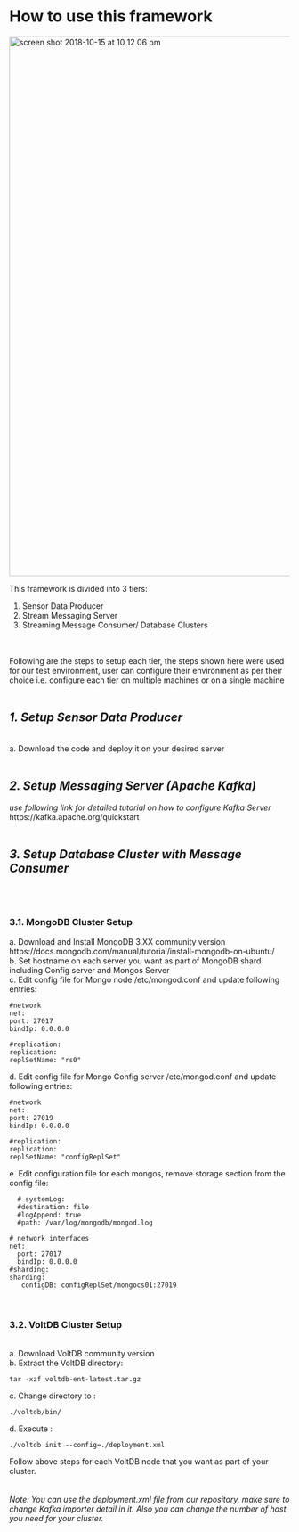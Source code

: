 <H1> How to use this framework</H1>

<img width="969" alt="screen shot 2018-10-15 at 10 12 06 pm" src="https://user-images.githubusercontent.com/34160872/46988611-71bbc300-d0c7-11e8-9699-d9de30948c1a.png">

This framework is divided into 3 tiers: 
1. Sensor Data Producer
1. Stream Messaging Server
1. Streaming Message Consumer/ Database Clusters
<br>
<br>
Following are the steps to setup each tier, the steps shown here were used for our test environment, user can configure their environment as per their choice i.e. configure each tier on multiple machines or on a single machine
<br>
<br>
<I><h2> 1. Setup Sensor Data Producer</I></h2><br>
	            a. Download the code and deploy it on your desired server<br><br>
<I><h2> 2. Setup Messaging Server (Apache Kafka) </h2>
use following link for detailed tutorial on how to configure Kafka Server</I></h2></B>	 https://kafka.apache.org/quickstart <br><br>
<I><h2> 3. Setup Database Cluster with Message Consumer</B></I></h2><br>
<BR>
	    <h3>3.1. MongoDB Cluster Setup</h3>
		a. Download and Install MongoDB 3.XX community version<br>
			  https://docs.mongodb.com/manual/tutorial/install-mongodb-on-ubuntu/<br>
		b. Set hostname on each server you want as part of MongoDB shard including Config server and Mongos Server<br>
		c. Edit config file for Mongo node /etc/mongod.conf and update following entries:
				
    #network
    net:
    port: 27017
    bindIp: 0.0.0.0 
				
    #replication:
    replication:
    replSetName: "rs0"     

d. Edit config file for Mongo Config server /etc/mongod.conf and update following entries:
			
    #network
    net:
    port: 27019
    bindIp: 0.0.0.0 
				
    #replication:
    replication:
    replSetName: "configReplSet"   
e. Edit configuration file for each mongos, remove storage section from the config file:
    
	  # systemLog:
	  #destination: file
	  #logAppend: true
	  #path: /var/log/mongodb/mongod.log

	# network interfaces
	net:
	  port: 27017
	  bindIp: 0.0.0.0
	#sharding:
	sharding:
	   configDB: configReplSet/mongocs01:27019

				
<BR>
<h3> 3.2. VoltDB Cluster Setup</h3><br>
a. Download VoltDB community version<br>
b. Extract the VoltDB directory:
	
	tar -xzf voltdb-ent-latest.tar.gz
				
c. Change directory to :
				
    ./voltdb/bin/
				
d. Execute :

    ./voltdb init --config=./deployment.xml

Follow above steps for each VoltDB node that you want as part of your cluster.<br>
	<br>
  <br>
<I> Note: You can use the deployment.xml file from our repository, make sure to change Kafka importer detail in it. Also you can change the number of host you need for your cluster.	</I>	
